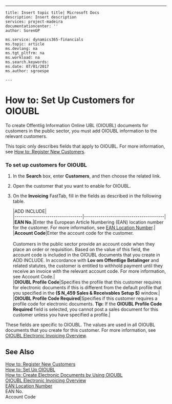 ---
    title: Insert topic title| Microsoft Docs
    description: Insert description
    services: project-madeira
    documentationcenter: ''
    author: SorenGP

    ms.service: dynamics365-financials
    ms.topic: article
    ms.devlang: na
    ms.tgt_pltfrm: na
    ms.workload: na
    ms.search.keywords:
    ms.date: 07/01/2017
    ms.author: sgroespe

    ---
# How to: Set Up Customers for OIOUBL
To create Offentlig Information Online UBL \(OIOUBL\) documents for customers in the public sector, you must add OIOUBL information to the relevant customers.  
  
 This topic only describes fields that apply to OIOUBL. For more information, see [How to: Register New Customers](../FullExperience/how-to-register-new-customers.md).  
  
### To set up customers for OIOUBL  
  
1.  In the **Search** box, enter **Customers**, and then choose the related link.  
  
2.  Open the customer that you want to enable for OIOUBL.  
  
3.  On the **Invoicing** FastTab, fill in the fields as described in the following table.  
  
    |ADD INCLUDE<!--[!INCLUDE[bp_tablefield](../../includes/bp_tabledescription_md.md)]-->|  
    |---------------------------------|---------------------------------------|  
    |**EAN No.**|Enter the European Article Numbering \(EAN\) location number for the customer. For more information, see [EAN Location Number](../FullExperience/ean-location-number.md).|  
    |**Account Code**|Enter the account code for the customer.<br /><br /> Customers in the public sector provide an account code when they place an order or requisition. Based on the value of this field, the account code is included in the OIOUBL documents that you create in ADD INCLUDE<!--[!INCLUDE[navnow](../../includes/navnow_md.md)]-->. In accordance with **Lov om Offentlige Betalinger** and related statutes, the customer is entitled to withhold payment until they receive an invoice with the relevant account code. For more information, see Account Code.|  
    |**OIOUBL Profile Code**|Specifies the profile that this customer requires for electronic documents if this is different from the default profile that you specified in the **\($ N\_459 Sales & Receivables Setup $\)** window.|  
    |**OIOUBL Profile Code Required**|Specifies if this customer requires a profile code for electronic documents. **Tip:**  If the **OIOUBL Profile Code Required** field is selected, you cannot post a sales document for this customer unless you have specified a profile.|  
  
 These fields are specific to OIOUBL. The values are used in all OIOUBL documents that you create for this customer. For more information, see [OIOUBL Electronic Invoicing Overview](../FullExperience/oioubl-electronic-invoicing-overview.md).  
  
## See Also  
 [How to: Register New Customers](../FullExperience/how-to-register-new-customers.md)   
 [How to: Set Up OIOUBL](../FullExperience/how-to-set-up-oioubl.md)   
 [How to: Create Electronic Documents by Using OIOUBL](../FullExperience/how-to-create-electronic-documents-by-using-oioubl.md)   
 [OIOUBL Electronic Invoicing Overview](../FullExperience/oioubl-electronic-invoicing-overview.md)   
 [EAN Location Number](../FullExperience/ean-location-number.md)   
 EAN No.   
 Account Code